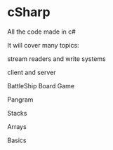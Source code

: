 # cSharp
All the code made in c#

It will cover many topics:


stream readers and write systems

client and server

BattleShip Board Game

Pangram

Stacks

Arrays 

Basics
